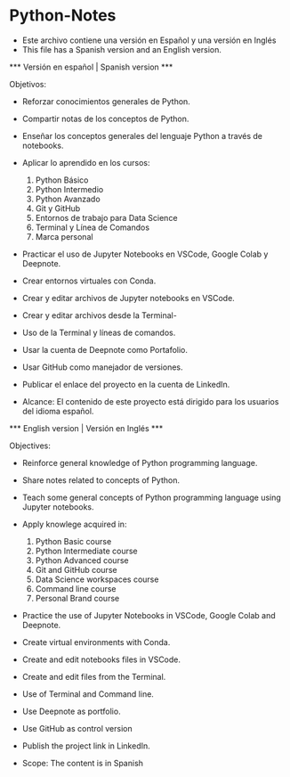 # Python-Notes
- Este archivo contiene una versión en Español y una versión en Inglés 
- This file has a Spanish version and an English version.

*** Versión en español | Spanish version ***

Objetivos: 
* Reforzar conocimientos generales de Python. 
* Compartir notas de los conceptos de Python. 
* Enseñar los conceptos generales del lenguaje Python a través de notebooks.
* Aplicar lo aprendido en los cursos: 
    1. Python Básico 
    2. Python Intermedio
    3. Python Avanzado
    4. Git y GitHub
    5. Entornos de trabajo para Data Science
    6. Terminal y Línea de Comandos
    7. Marca personal

* Practicar el uso de Jupyter Notebooks en VSCode, Google Colab y Deepnote.
* Crear entornos virtuales con Conda.
* Crear y editar archivos de Jupyter notebooks en VSCode.
* Crear y editar archivos desde la Terminal-
* Uso de la Terminal y líneas de comandos.
* Usar la cuenta de Deepnote como Portafolio.
* Usar GitHub como manejador de versiones. 
* Publicar el enlace del proyecto en la cuenta de LinkedIn.

- Alcance: El contenido de este proyecto está dirigido para los usuarios del idioma español.

*** English version | Versión en Inglés ***

Objectives: 
* Reinforce general knowledge of Python programming language. 
* Share notes related to concepts of Python. 
* Teach some general concepts of Python programming language using Jupyter notebooks.
* Apply knowlege acquired in: 
    1. Python Basic course 
    2. Python Intermediate course 
    3. Python Advanced course 
    4. Git and GitHub course 
    5. Data Science workspaces course 
    6. Command line course 
    7. Personal Brand course 

* Practice the use of Jupyter Notebooks in VSCode, Google Colab and Deepnote.
* Create virtual environments with Conda.
* Create and edit notebooks files in VSCode.
* Create and edit files from the Terminal.
* Use of Terminal and Command line.
* Use Deepnote as portfolio. 
* Use GitHub as control version 
* Publish the project link in LinkedIn.

- Scope: The content is in Spanish



